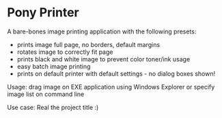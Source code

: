 # Pony Printer

A bare-bones image printing application with the following presets:

* prints image full page, no borders, default margins
* rotates image to correctly fit page
* prints black and white image to prevent color toner/ink usage
* easy batch image printing
* prints on default printer with default settings - no dialog boxes shown!

Usage: drag image on EXE application using Windows Explorer or specify image list on command line

Use case: Real the project title :)
